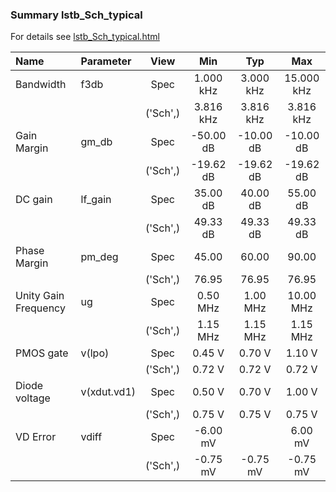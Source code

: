 ### Summary lstb_Sch_typical

For details see <a href='lstb_Sch_typical.html'>lstb_Sch_typical.html</a>

|**Name**|**Parameter**|**View**|**Min** | **Typ** | **Max**|
|:---|:---|:---:|:---:|:---:|:---:|
|Bandwidth|f3db | Spec | 1.000 kHz | 3.000 kHz | 15.000 kHz |
| | | ('Sch',)|3.816 kHz | 3.816 kHz | 3.816 kHz |
|Gain Margin|gm\_db | Spec | -50.00 dB | -10.00 dB | -10.00 dB |
| | | ('Sch',)|-19.62 dB | -19.62 dB | -19.62 dB |
|DC gain|lf\_gain | Spec | 35.00 dB | 40.00 dB | 55.00 dB |
| | | ('Sch',)|49.33 dB | 49.33 dB | 49.33 dB |
|Phase Margin|pm\_deg | Spec | 45.00  | 60.00  | 90.00  |
| | | ('Sch',)|76.95  | 76.95  | 76.95  |
|Unity Gain Frequency|ug | Spec | 0.50 MHz | 1.00 MHz | 10.00 MHz |
| | | ('Sch',)|1.15 MHz | 1.15 MHz | 1.15 MHz |
|PMOS gate|v(lpo) | Spec | 0.45 V | 0.70 V | 1.10 V |
| | | ('Sch',)|0.72 V | 0.72 V | 0.72 V |
|Diode voltage|v(xdut.vd1) | Spec | 0.50 V | 0.70 V | 1.00 V |
| | | ('Sch',)|0.75 V | 0.75 V | 0.75 V |
|VD Error|vdiff | Spec | -6.00 mV |  | 6.00 mV |
| | | ('Sch',)|-0.75 mV | -0.75 mV | -0.75 mV |
